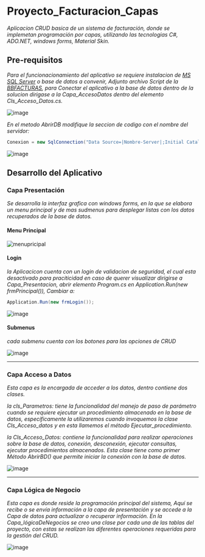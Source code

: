 # Proyecto_Facturacion_Capas
_Aplicacion CRUD basica de un sistema de facturación, donde se implemetan programación por capas, utilizando las tecnologias C#, ADO.NET, windows forms, Material Skin._

## Pre-requisitos 

_Para el funcionacionamiento del aplicativo se requiere instalacion de [MS SQL Server](https://www.microsoft.com/en-us/sql-server/sql-server-downloads) o base de datos a convenir, Adjunto archivo Script de la [BBFACTURAS](https://drive.google.com/file/d/14fE9tqQflnmB01Hbxw0fHH6UVYZkuHyp/view?usp=sharing), para Conectar el aplicativo a la base de datos dentro de la solucion dirigase a la Capa_AccesoDatos dentro del elemento Cls_Acceso_Datos.cs._

![image](https://github.com/MiguelPerezGuerra/Proyecto_Facturacion_Capas/assets/117006163/56df23f9-ddeb-4874-b251-8c3f4cdc72c6)


_En el metodo AbrirDB modifique la seccion de codigo con el nombre del servidor:_

```C#
Conexion = new SqlConnection("Data Source=|Nombre-Server|;Initial Catalog=[DBFACTURAS];Integrated Security=True");
```
![image](https://github.com/MiguelPerezGuerra/Proyecto_Facturacion_Capas/assets/117006163/c880e439-029f-4cac-abc0-b22a60bcd2e9)



## Desarrollo del Aplicativo

### Capa Presentación

_Se desarrolla la interfaz grafica con windows forms, en la que se elabora un menu principal y de mas sudmenus para desplegar listas con los datos recuperados de la base
de datos._

#### Menu Principal
![menupricipal](https://github.com/MiguelPerezGuerra/Proyecto_Facturacion_Capas/assets/117006163/673be0c2-4c0d-4905-b5d5-286b01f2b50e)

#### Login
_la Aplicacicon cuenta con un login de validacion de seguridad, el cual esta desactivado para praciticidad en caso de querer visualizar dirigirse a Capa_Presentacion, abrir elemento Program.cs en Application.Run(new frmPrincipal()), Cambiar a:_

  ```c#
Application.Run(new frmLogin());
  ```

![image](https://github.com/MiguelPerezGuerra/Proyecto_Facturacion_Capas/assets/117006163/43935c01-2179-41a0-8068-de8b277cf902)


#### Submenus 
_cada submenu cuenta con los botones para las opciones de CRUD_

![image](https://github.com/MiguelPerezGuerra/Proyecto_Facturacion_Capas/assets/117006163/02ceb5c6-2d5f-4d49-805b-dc3ffb6f5901)


---
### Capa Acceso a Datos

_Esta capa es la encargada de acceder a los datos, dentro contiene dos clases._

_la cls_Parametros: tiene la funcionalidad del manejo de paso de parámetro cuando se requiere ejecutar un procedimiento almacenado en la base de datos, específicamente la utilizaremos cuando invoquemos la clase Cls_Acceso_datos y en esta llamemos el método Ejecutar_procedimiento._

_la Cls_Acceso_Datos: contiene la funcionalidad para realizar operaciones sobre la base de datos, conexión, desconexión, ejecutar consultas, ejecutar procedimientos almacenados. Esta clase tiene como primer Método AbrirBD() que permite iniciar la conexión con la base de datos._


![image](https://github.com/MiguelPerezGuerra/Proyecto_Facturacion_Capas/assets/117006163/a01e0770-85e4-49bc-bff9-c22bca2dfa65)


---
### Capa Lógica de Negocio

_Esta capa es donde reside la programación principal del sistema, Aquí se recibe o se envía información a la capa de presentación y se accede a la Capa de datos para actualizar o recuperar información. En la Capa_lógicaDeNegocios se creo una clase por cada una de las tablas del proyecto, con estas se realizan las diferentes operaciones requeridas para la gestión del CRUD._


![image](https://github.com/MiguelPerezGuerra/Proyecto_Facturacion_Capas/assets/117006163/843f49f8-e2b4-423f-9feb-5e61b85d45ea)

